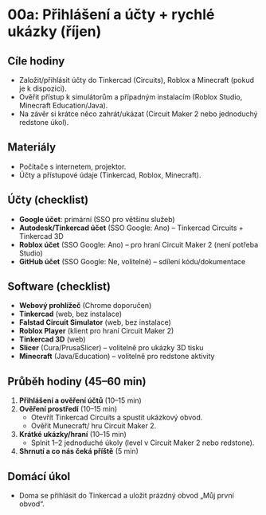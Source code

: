 # 00a: Přihlášení a účty + rychlé ukázky (říjen)

## Cíle hodiny
- Založit/přihlásit účty do Tinkercad (Circuits), Roblox a Minecraft (pokud je k dispozici).
- Ověřit přístup k simulátorům a případným instalacím (Roblox Studio, Minecraft Education/Java).
- Na závěr si krátce něco zahrát/ukázat (Circuit Maker 2 nebo jednoduchý redstone úkol).

## Materiály
- Počítače s internetem, projektor.
- Účty a přístupové údaje (Tinkercad, Roblox, Minecraft).

## Účty (checklist)
- **Google účet**: primární (SSO pro většinu služeb)
- **Autodesk/Tinkercad účet** (SSO Google: Ano) – Tinkercad Circuits + Tinkercad 3D
- **Roblox účet** (SSO Google: Ano) – pro hraní Circuit Maker 2 (není potřeba Studio)
- **GitHub účet** (SSO Google: Ne, volitelné) – sdílení kódu/dokumentace

## Software (checklist)
- **Webový prohlížeč** (Chrome doporučen)
- **Tinkercad** (web, bez instalace)
- **Falstad Circuit Simulator** (web, bez instalace)
- **Roblox Player** (klient pro hraní Circuit Maker 2)
- **Tinkercad 3D** (web)
- **Slicer** (Cura/PrusaSlicer) – volitelně pro ukázky 3D tisku
- **Minecraft** (Java/Education) – volitelně pro redstone aktivity

## Průběh hodiny (45–60 min)
1. **Přihlášení a ověření účtů** (10–15 min)
2. **Ověření prostředí** (10–15 min)
   - Otevřít Tinkercad Circuits a spustit ukázkový obvod.
   - Ověřit Munecraft/ hru Circuit Maker 2.
3. **Krátké ukázky/hraní** (10–15 min)
   - Splnit 1–2 jednoduché úkoly (level v Circuit Maker 2 nebo redstone).
4. **Shrnutí a co nás čeká příště** (5 min)

## Domácí úkol
- Doma se přihlásit do Tinkercad a uložit prázdný obvod „Můj první obvod“.


